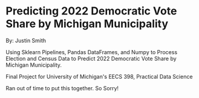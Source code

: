 # Predicting 2022 Democratic Vote Share by Michigan Municipality
By: Justin Smith

Using Sklearn Pipelines, Pandas DataFrames, and Numpy to Process Election and Census Data to Predict 2022 Democratic Vote Share by Michigan Municipality. 

Final Project for University of Michigan's EECS 398, Practical Data Science

Ran out of time to put this together. So Sorry!
